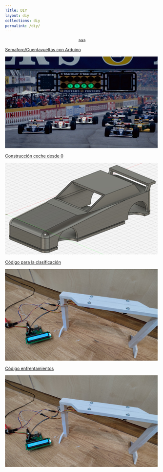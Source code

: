 ```yaml
---
Title: DIY
layout: diy
collections: diy
permalink: /diy/
---
```


<p style="text-align: center;">
aaa
<p><a href="https://rchamo01.github.io/CasaRatonScalextric/diy/01-semaforo">Semaforo/Cuentavueltas con Arduino</a></p>

</p>

<p><a href="https://rchamo01.github.io/CasaRatonScalextric/diy/01-semaforo"><img src="../docs/images/semaforo00.jpeg" width="500" height="300"></a></p>

<p style="text-align: center;">
  
  [Construcción coche desde 0](https://rchamo01.github.io/CasaRatonScalextric/diy/03-cochedesde0)
  
</p>


[<img src="../docs/images/cochedesde000.jpeg" width="500" height="300">](https://rchamo01.github.io/CasaRatonScalextric/diy/03-cochedesde0)


<p style="text-align: center;">
  
  [Código para la clasificación](https://rchamo01.github.io/CasaRatonScalextric/diy/02-codigoclasificacion)
  
</p>


[<img src="../docs/images/semaforo02.png" width="500" height="300">](https://rchamo01.github.io/CasaRatonScalextric/diy/02-codigoclasificacion)


<p style="text-align: center;">
  
  [Código enfrentamientos](https://rchamo01.github.io/CasaRatonScalextric/diy/04-codigoenfrentamientos)
  
</p>


[<img src="../docs/images/semaforo02.png" width="500" height="300">](https://rchamo01.github.io/CasaRatonScalextric/diy/04-codigoenfrentamientos)
